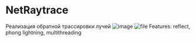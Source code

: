 # NetRaytrace
Реализация обратной трассировки лучей
![image](https://user-images.githubusercontent.com/31796662/118126290-927c5e80-b411-11eb-9b59-30bcf7028273.png)
![file](https://user-images.githubusercontent.com/31796662/118228726-1b43da80-b4a4-11eb-8681-a111911b753f.jpg)
Features:
	reflect,
	phong lightning,
	multithreading
